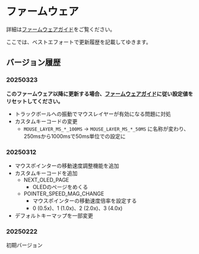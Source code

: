 # ファームウェア

詳細は[ファームウェアガイド](../docs/firmware_guide.md)をご覧ください。

ここでは、ベストエフォートで更新履歴を記載してゆきます。

## バージョン履歴

### 20250323

**このファームウェア以降に更新する場合、[ファームウェアガイド](../docs/firmware_guide.md)に従い設定値をリセットしてください。**

- トラックボールへの振動でマウスレイヤーが有効になる問題に対処
- カスタムキーコードの変更
    - `MOUSE_LAYER_MS_*_100MS` -> `MOUSE_LAYER_MS_*_50MS` に名称が変わり、250msから1000msで50ms単位での設定に

### 20250312

- マウスポインターの移動速度調整機能を追加
- カスタムキーコードを追加
    - NEXT_OLED_PAGE
        - OLEDのページをめくる
    - POINTER_SPEED_MAG_CHANGE
        - マウスポインターの移動速度倍率を設定する
        - 0 (0.5x)、1 (1.0x)、2 (2.0x)、3 (4.0x)
- デフォルトキーマップを一部変更

### 20250222

初期バージョン
